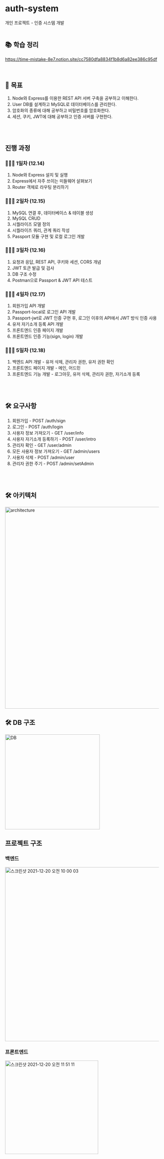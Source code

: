 # auth-system
개인 프로젝트 - 인증 시스템 개발
<br/>
<br/>

## 📚 학습 정리 
https://time-mistake-8e7.notion.site/cc7580dfa8834f1b8d6a82ee386c95df

<br/>

## 📝 목표 
1. Node와 Express를 이용한 REST API 서버 구축을 공부하고 이해한다.
2. User DB를 설계하고 MySQL로 데이터베이스를 관리한다.
3. 암호화의 종류에 대해 공부하고 비밀번호를 암호화한다.
4. 세션, 쿠키, JWT에 대해 공부하고 인증 서버를 구현한다.
<br/>
<br/>

## 진행 과정

### 👩🏻‍💻 1일차 (12.14)
1. Node와 Express 설치 및 실행
2. Express에서 자주 쓰이는 미들웨어 살펴보기 
3. Router 객체로 라우팅 분리하기

### 👩🏻‍💻 2일차 (12.15)
1. MySQL 연결 후, 데이터베이스 & 테이블 생성
2. MySQL CRUD
3. 시퀄라이즈 모델 정의
4. 시퀄라이즈 쿼리, 관계 쿼리 작성
5. Passport 모듈 구현 및 로컬 로그인 개발


### 👩🏻‍💻 3일차 (12.16)
1. 요청과 응답, REST API, 쿠키와 세션, CORS 개념
2. JWT 토큰 발급 및 검사
3. DB 구조 수정
4. Postman으로 Passport & JWT API 테스트


### 👩🏻‍💻 4일차 (12.17)
1. 회원가입 API 개발
2. Passport-local로 로그인 API 개발
3. Passport-jwt로 JWT 인증 구현 후, 로그인 이후의 API에서 JWT 방식 인증 사용 
4. 유저 자기소개 등록 API 개발
5. 프론트엔드 인증 페이지 개발
6. 프론트엔드 인증 기능(sign, login) 개발


### 👩🏻‍💻 5일차 (12.18)
1. 백엔드 API 개발 - 유저 삭제, 관리자 권한, 유저 권한 확인
2. 프론트엔드 페이지 개발 - 메인, 어드민 
3. 프론트엔드 기능 개발 - 로그아웃, 유저 삭제, 관리자 권한, 자기소개 등록

<br/>
<br/>

## 🛠 요구사항
1. 회원가입 - POST /auth/sign
2. 로그인 - POST /auth/login
3. 사용자 정보 가져오기 - GET /user/info
4. 사용자 자기소개 등록하기 - POST /user/intro
5. 관리자 확인 - GET /user/admin
6. 모든 사용자 정보 가져오기 - GET /admin/users
7. 사용자 삭제 - POST /admin/user
8. 관리자 권한 주기 - POST /admin/setAdmin

<br/>
<br/>

## 🛠 아키텍처
<img width="658" alt="architecture" src="https://user-images.githubusercontent.com/24283401/146665917-a98e9f77-afe7-4a37-94c6-3337ac08a7f6.png">

<br/>

## 🛠 DB 구조
<img width="310" alt="DB" src="https://user-images.githubusercontent.com/24283401/146697427-2ea3fb90-1ea2-4ada-924f-7a358cd0a20d.png">

<br/>

## 프로젝트 구조 

### 백엔드
<img width="568" alt="스크린샷 2021-12-20 오전 10 00 03" src="https://user-images.githubusercontent.com/24283401/146697819-5fc12fab-25e8-43b5-9ce1-3e1b31dc5d29.png">

### 프론트엔드
<img width="305" alt="스크린샷 2021-12-20 오전 11 51 11" src="https://user-images.githubusercontent.com/24283401/146704937-0a73c899-7c3c-4009-ab90-623135fa2bdf.png">
